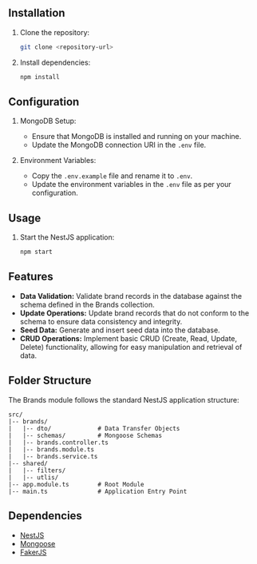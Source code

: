 ## Installation

1. Clone the repository:

   ```bash
   git clone <repository-url>
   ```

2. Install dependencies:

   ```bash
   npm install
   ```

## Configuration

1. MongoDB Setup:
   - Ensure that MongoDB is installed and running on your machine.
   - Update the MongoDB connection URI in the `.env` file.

2. Environment Variables:
   - Copy the `.env.example` file and rename it to `.env`.
   - Update the environment variables in the `.env` file as per your configuration.

## Usage

1. Start the NestJS application:

   ```bash
   npm start
   ```


## Features

- **Data Validation:** Validate brand records in the database against the schema defined in the Brands collection.
- **Update Operations:** Update brand records that do not conform to the schema to ensure data consistency and integrity.
- **Seed Data:** Generate and insert seed data into the database.
- **CRUD Operations:** Implement basic CRUD (Create, Read, Update, Delete) functionality, allowing for easy manipulation and retrieval of data.

## Folder Structure

The Brands module follows the standard NestJS application structure:

```
src/
|-- brands/
|   |-- dto/             # Data Transfer Objects
|   |-- schemas/         # Mongoose Schemas
|   |-- brands.controller.ts
|   |-- brands.module.ts
|   |-- brands.service.ts
|-- shared/
|   |-- filters/       
|   |-- utlis/         
|-- app.module.ts        # Root Module
|-- main.ts              # Application Entry Point
```

## Dependencies

- [NestJS](https://nestjs.com/)
- [Mongoose](https://mongoosejs.com/)
- [FakerJS](https://fakerjs.dev/)
